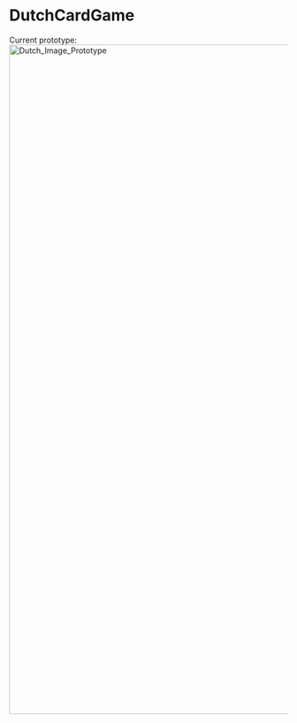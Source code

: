 # DutchCardGame

Current prototype:
<img width="1114" height="1209" alt="Dutch_Image_Prototype" src="https://github.com/user-attachments/assets/d2ed1793-f4d7-4379-a760-259fb09434d2" />
